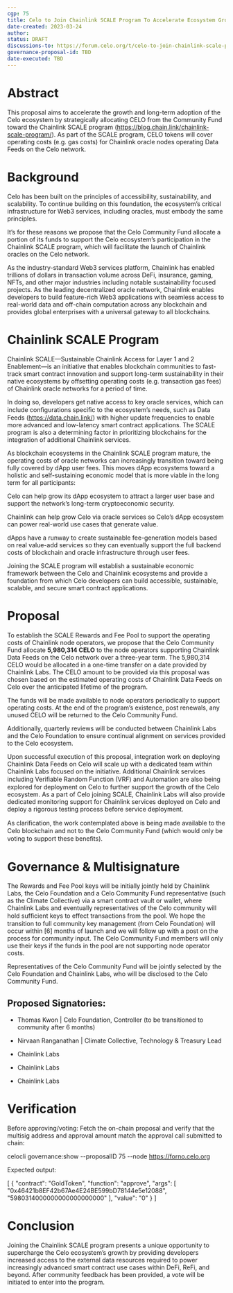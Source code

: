 ```yaml
---
cgp: 75
title: Celo to Join Chainlink SCALE Program To Accelerate Ecosystem Growth
date-created: 2023-03-24
author: 
status: DRAFT
discussions-to: https://forum.celo.org/t/celo-to-join-chainlink-scale-program-to-accelerate-ecosystem-growth/5360
governance-proposal-id: TBD
date-executed: TBD
---
```


# Abstract

This proposal aims to accelerate the growth and long-term adoption of the Celo ecosystem by strategically allocating CELO from the Community Fund toward the Chainlink SCALE program (https://blog.chain.link/chainlink-scale-program/). As part of the SCALE program, CELO tokens will cover operating costs (e.g. gas costs) for Chainlink oracle nodes operating Data Feeds on the Celo network.

# Background

Celo has been built on the principles of accessibility, sustainability, and scalability. To continue building on this foundation, the ecosystem’s critical infrastructure for Web3 services, including oracles, must embody the same principles.

It’s for these reasons we propose that the Celo Community Fund allocate a portion of its funds to support the Celo ecosystem’s participation in the Chainlink SCALE program, which will facilitate the launch of Chainlink oracles on the Celo network.

As the industry-standard Web3 services platform, Chainlink has enabled trillions of dollars in transaction volume across DeFi, insurance, gaming, NFTs, and other major industries including notable sustainability focused projects. As the leading decentralized oracle network, Chainlink enables developers to build feature-rich Web3 applications with seamless access to real-world data and off-chain computation across any blockchain and provides global enterprises with a universal gateway to all blockchains.

# Chainlink SCALE Program

Chainlink SCALE—Sustainable Chainlink Access for Layer 1 and 2 Enablement—is an initiative that enables blockchain communities to fast-track smart contract innovation and support long-term sustainability in their native ecosystems by offsetting operating costs (e.g. transaction gas fees) of Chainlink oracle networks for a period of time.

In doing so, developers get native access to key oracle services, which can include conﬁgurations speciﬁc to the ecosystem’s needs, such as Data Feeds (https://data.chain.link/) with higher update frequencies to enable more advanced and low-latency smart contract applications. The SCALE program is also a determining factor in prioritizing blockchains for the integration of additional Chainlink services.

As blockchain ecosystems in the Chainlink SCALE program mature, the operating costs of oracle networks can increasingly transition toward being fully covered by dApp user fees. This moves dApp ecosystems toward a holistic and self-sustaining economic model that is more viable in the long term for all participants:

Celo can help grow its dApp ecosystem to attract a larger user base and support the network’s long-term cryptoeconomic security.

Chainlink can help grow Celo via oracle services so Celo’s dApp ecosystem can power real-world use cases that generate value.

dApps have a runway to create sustainable fee-generation models based on real value-add services so they can eventually support the full backend costs of blockchain and oracle infrastructure through user fees.

Joining the SCALE program will establish a sustainable economic framework between the Celo and Chainlink ecosystems and provide a foundation from which Celo developers can build accessible, sustainable, scalable, and secure smart contract applications.

# Proposal

To establish the SCALE Rewards and Fee Pool to support the operating costs of Chainlink node operators, we propose that the Celo Community Fund allocate **5,980,314 CELO** to the node operators supporting Chainlink Data Feeds on the Celo network over a three-year term. The 5,980,314 CELO would be allocated in a one-time transfer on a date provided by Chainlink Labs. The CELO amount to be provided via this proposal was chosen based on the estimated operating costs of Chainlink Data Feeds on Celo over the anticipated lifetime of the program.

The funds will be made available to node operators periodically to support operating costs. At the end of the program’s existence, post renewals, any unused CELO will be returned to the Celo Community Fund.

Additionally, quarterly reviews will be conducted between Chainlink Labs and the Celo Foundation to ensure continual alignment on services provided to the Celo ecosystem.

Upon successful execution of this proposal, integration work on deploying Chainlink Data Feeds on Celo will scale up with a dedicated team within Chainlink Labs focused on the initiative. Additional Chainlink services including Veriﬁable Random Function (VRF) and Automation are also being explored for deployment on Celo to further support the growth of the Celo ecosystem. As a part of Celo joining SCALE, Chainlink Labs will also provide dedicated monitoring support for Chainlink services deployed on Celo and deploy a rigorous testing process before service deployment.

As clariﬁcation, the work contemplated above is being made available to the Celo blockchain and not to the Celo Community Fund (which would only be voting to support these beneﬁts).

# Governance & Multisignature

The Rewards and Fee Pool keys will be initially jointly held by Chainlink Labs, the Celo Foundation and a Celo Community Fund representative (such as the Climate Collective) via a smart contract vault or wallet, where Chainlink Labs and eventually representatives of the Celo community will hold sufﬁcient keys to effect transactions from the pool. We hope the transition to full community key management (from Celo Foundation) will occur within [6] months of launch and we will follow up with a post on the process for community input. The Celo Community Fund members will only use their keys if the funds in the pool are not supporting node operator costs.

Representatives of the Celo Community Fund will be jointly selected by the Celo Foundation and Chainlink Labs, who will be disclosed to the Celo Community Fund.

## Proposed Signatories:

- Thomas Kwon | Celo Foundation, Controller (to be transitioned to community after 6 months)

- Nirvaan Ranganathan | Climate Collective, Technology & Treasury Lead

- Chainlink Labs 

- Chainlink Labs 

- Chainlink Labs


# Verification

Before approving/voting: Fetch the on-chain proposal and verify that the multisig address and approval amount match the approval call submitted to chain:

celocli governance:show --proposalID 75 --node https://forno.celo.org

Expected output:

[
  {
    "contract": "GoldToken",
    "function": "approve",
    "args": [
      "0x46421b8EF42b67Ae4E24BE599bD78144e5e12088",
      "5980314000000000000000000"
    ],
    "value": "0"
  }
]


# Conclusion

Joining the Chainlink SCALE program presents a unique opportunity to supercharge the Celo ecosystem’s growth by providing developers increased access to the external data resources required to power increasingly advanced smart contract use cases within DeFi, ReFi, and beyond. After community feedback has been provided, a vote will be initiated to enter into the program.
